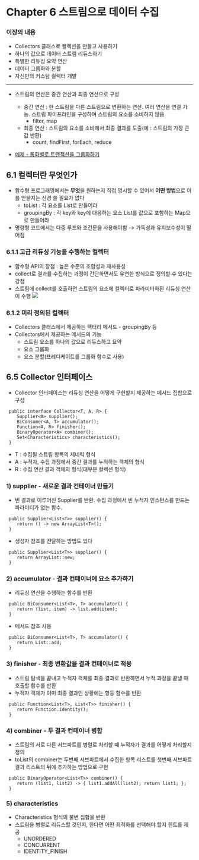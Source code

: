 # Chapter 6 스트림으로 데이터 수집
### 이장의 내용
+ Collectors 클래스로 컬렉션을 만들고 사용하기
+ 하나의 값으로 데이터 스트림 리듀스하기
+ 특별한 리듀싱 요약 연산
+ 데이터 그룹화와 분할
+ 자신만의 커스텀 컬렉터 개발

---
+ 스트림의 연산은 중간 연산과 최종 연산으로 구성
  + 중간 연산 : 한 스트림을 다른 스트림으로 변환하는 연산. 여러 연산을 연결 가능. 스트림 파이프라인을 구성하며 스트림의 요소를 소비하지 않음
    + filter, map
  + 최종 연산 : 스트림의 요소를 소비해서 최종 결과를 도출(예 : 스트림의 가장 큰 값 반환)
    + count, findFirst, forEach, reduce

+ [예제 - 통화별로 트랜잭션을 그룹화하기](https://github.com/MINS99/Modern_Java_in_Action/blob/master/src/Modern_Java_in_Action/chapter6/CollectorsPractice.java)

## 6.1 컬렉터란 무엇인가
+ 함수형 프로그래밍에서는 **무엇**을 원하는지 직접 명시할 수 있어서 **어떤 방법**으로 이를 얻을지는 신경 쓸 필요가 없다
  + toList : 각 요소를 List로 만들어라
  + groupingBy : 각 key와 key에 대응하는 요소 List를 값으로 포함하는 Map으로 만들어라
+ 명령형 코드에서는 다중 루프와 조건문을 사용해야함 -> 가독성과 유지보수성이 떨어짐

### 6.1.1 고급 리듀싱 기능을 수행하는 컬렉터
+ 함수형 API의 장점 : 높은 수준의 조합성과 재사용성
+ collect로 결과를 수집하는 과정이 간단하면서도 유연한 방식으로 정의할 수 있다는 강점
+ 스트림에 collect를 호출하면 스트림의 요소에 컬렉터로 파라미터화된 리듀싱 연산이 수행
![](https://img1.daumcdn.net/thumb/R1280x0/?scode=mtistory2&fname=https%3A%2F%2Fblog.kakaocdn.net%2Fdn%2FbFvMci%2FbtrobHYKHq4%2FdDTrHOL0ocJSMiFFcEE7Ok%2Fimg.png) 

### 6.1.2 미리 정의된 컬렉터
+ Collectors 클래스에서 제공하는 팩터리 메서드 - groupingBy 등
+ Collectors에서 제공하는 메서드의 기능
  + 스트림 요소를 하나의 값으로 리듀스하고 요약
  + 요소 그룹화
  + 요소 분할(프레디케이트를 그룹화 함수로 사용)

## 6.5 Collector 인터페이스
+ Collector 인터페이스는 리듀싱 연산을 어떻게 구현할지 제공하는 메서드 집합으로 구성
```
 public interface Collector<T, A, R> {
    Supplier<A> supplier();
    BiConsumer<A, T> accumulator();
    Function<A, R> finisher();
    BinaryOperator<A> combiner();
    Set<Characteristics> characteristics();
 }
```
+ T : 수집될 스트림 항목의 제네릭 형식
+ A : 누적자, 수집 과정에서 중간 결과를 누적하는 객체의 형식
+ R : 수집 연산 결과 객체의 형식(대부분 컬렉션 형식)

### 1) supplier - 새로운 결과 컨테이너 만들기
+ 빈 결과로 이루어진 Supplier를 반환. 수집 과정에서 빈 누적자 인스턴스를 만드는 파라미터가 없는 함수.
```
 public Supplier<List<T>> supplier() {
    return () -> new ArrayList<T>();
 }
```
+ 생성자 참조를 전달하는 방법도 있다
```
 public Supplier<List<T>> supplier() {
    return ArrayList::new;
 }
```

### 2) accumulator - 결과 컨테이너에 요소 추가하기
+ 리듀싱 연산을 수행하는 함수를 반환
```
 public BiConsumer<List<T>, T> accumulator() {
    return (list, item) -> list.add(item);
 }
```
+ 메서드 참조 사용
```
 public BiConsumer<List<T>, T> accumulator() {
    return List::add;
 }
```

### 3) finisher - 최종 변환값을 결과 컨테이너로 적용
+ 스트림 탐색을 끝내고 누적자 객체를 최종 결과로 반환하면서 누적 과정을 끝낼 때 호출할 함수를 반환
+ 누적자 객체가 이미 최종 결과인 상황에는 항등 함수를 반환
```
 public Function<List<T>, List<T>> finisher() {
    return Function.identity();
 }
```

### 4) combiner - 두 결과 컨테이너 병합
+ 스트림의 서로 다른 서브파트를 병렬로 처리할 때 누적자가 결과를 어떻게 처리할지 정의
+ toList의 combiner는 두번째 서브파트에서 수집한 항목 리스트를 첫번째 서브파트 결과 리스트의 뒤에 추가하는 방법으로 구현
```
 public BinaryOperator<List<T>> combiner() {
    return (list1, list2) -> { list1.addAll(list2); return list1; };
 }
```

### 5) characteristics
+ Characteristics 형식의 불변 집합을 반환
+ 스트림을 병렬로 리듀스할 것인지, 한다면 어떤 최적화를 선택해야 할지 힌트를 제공
  + UNORDERED
  + CONCURRENT
  + IDENTITY_FINISH